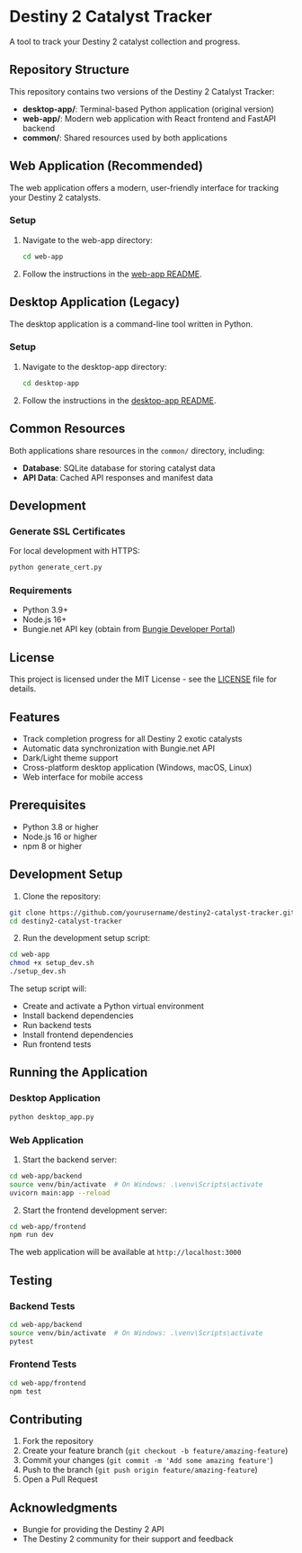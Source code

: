 # Destiny 2 Catalyst Tracker

A tool to track your Destiny 2 catalyst collection and progress.

## Repository Structure

This repository contains two versions of the Destiny 2 Catalyst Tracker:

- **desktop-app/**: Terminal-based Python application (original version)
- **web-app/**: Modern web application with React frontend and FastAPI backend
- **common/**: Shared resources used by both applications

## Web Application (Recommended)

The web application offers a modern, user-friendly interface for tracking your Destiny 2 catalysts.

### Setup

1. Navigate to the web-app directory:
   ```bash
   cd web-app
   ```

2. Follow the instructions in the [web-app README](web-app/README.md).

## Desktop Application (Legacy)

The desktop application is a command-line tool written in Python.

### Setup

1. Navigate to the desktop-app directory:
   ```bash
   cd desktop-app
   ```

2. Follow the instructions in the [desktop-app README](desktop-app/README.md).

## Common Resources

Both applications share resources in the `common/` directory, including:

- **Database**: SQLite database for storing catalyst data
- **API Data**: Cached API responses and manifest data

## Development

### Generate SSL Certificates

For local development with HTTPS:

```bash
python generate_cert.py
```

### Requirements

- Python 3.9+
- Node.js 16+
- Bungie.net API key (obtain from [Bungie Developer Portal](https://www.bungie.net/en/Application))

## License

This project is licensed under the MIT License - see the [LICENSE](LICENSE) file for details.

## Features

- Track completion progress for all Destiny 2 exotic catalysts
- Automatic data synchronization with Bungie.net API
- Dark/Light theme support
- Cross-platform desktop application (Windows, macOS, Linux)
- Web interface for mobile access

## Prerequisites

- Python 3.8 or higher
- Node.js 16 or higher
- npm 8 or higher

## Development Setup

1. Clone the repository:
```bash
git clone https://github.com/yourusername/destiny2-catalyst-tracker.git
cd destiny2-catalyst-tracker
```

2. Run the development setup script:
```bash
cd web-app
chmod +x setup_dev.sh
./setup_dev.sh
```

The setup script will:
- Create and activate a Python virtual environment
- Install backend dependencies
- Run backend tests
- Install frontend dependencies
- Run frontend tests

## Running the Application

### Desktop Application

```bash
python desktop_app.py
```

### Web Application

1. Start the backend server:
```bash
cd web-app/backend
source venv/bin/activate  # On Windows: .\venv\Scripts\activate
uvicorn main:app --reload
```

2. Start the frontend development server:
```bash
cd web-app/frontend
npm run dev
```

The web application will be available at `http://localhost:3000`

## Testing

### Backend Tests
```bash
cd web-app/backend
source venv/bin/activate  # On Windows: .\venv\Scripts\activate
pytest
```

### Frontend Tests
```bash
cd web-app/frontend
npm test
```

## Contributing

1. Fork the repository
2. Create your feature branch (`git checkout -b feature/amazing-feature`)
3. Commit your changes (`git commit -m 'Add some amazing feature'`)
4. Push to the branch (`git push origin feature/amazing-feature`)
5. Open a Pull Request

## Acknowledgments

- Bungie for providing the Destiny 2 API
- The Destiny 2 community for their support and feedback 